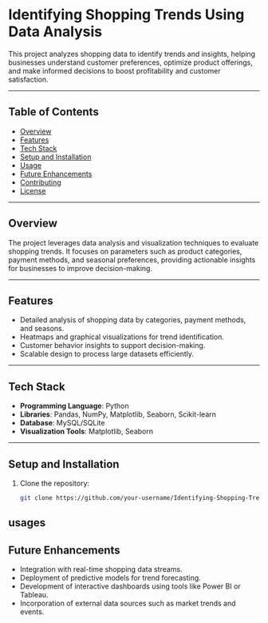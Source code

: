 # Identifying Shopping Trends Using Data Analysis

This project analyzes shopping data to identify trends and insights, helping businesses understand customer preferences, optimize product offerings, and make informed decisions to boost profitability and customer satisfaction.

---

## Table of Contents
- [Overview](#overview)
- [Features](#features)
- [Tech Stack](#tech-stack)
- [Setup and Installation](#setup-and-installation)
- [Usage](#usage)
- [Future Enhancements](#future-enhancements)
- [Contributing](#contributing)
- [License](#license)

---

## Overview
The project leverages data analysis and visualization techniques to evaluate shopping trends. It focuses on parameters such as product categories, payment methods, and seasonal preferences, providing actionable insights for businesses to improve decision-making.

---

## Features
- Detailed analysis of shopping data by categories, payment methods, and seasons.
- Heatmaps and graphical visualizations for trend identification.
- Customer behavior insights to support decision-making.
- Scalable design to process large datasets efficiently.

---

## Tech Stack
- **Programming Language**: Python
- **Libraries**: Pandas, NumPy, Matplotlib, Seaborn, Scikit-learn
- **Database**: MySQL/SQLite
- **Visualization Tools**: Matplotlib, Seaborn

---

## Setup and Installation

1. Clone the repository:
   ```bash
   git clone https://github.com/your-username/Identifying-Shopping-Trends.git

## usages

## Future Enhancements
- Integration with real-time shopping data streams.
- Deployment of predictive models for trend forecasting.
- Development of interactive dashboards using tools like Power BI or Tableau.
- Incorporation of external data sources such as market trends and events.


